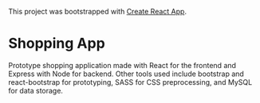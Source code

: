 This project was bootstrapped with [Create React App](https://github.com/facebook/create-react-app).

# Shopping App
Prototype shopping application made with React for the frontend and Express with Node for backend. Other tools used include bootstrap and react-bootstrap for prototyping, SASS for CSS preprocessing, and MySQL for data storage.